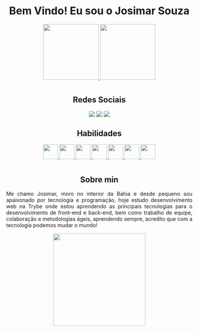 <div align="center">
  <h1>Bem Vindo! Eu sou o Josimar Souza</h1>
</div>

<div align="center">
  <p>
    <a href="#">
      <img height="150em" src="https://github-readme-stats.vercel.app/api?username=Josimar-Souza&show_icons=true&theme=tokyonight&include_all_commits=true&count_private=true"/>
      <img height="150em" src="https://github-readme-stats.vercel.app/api/top-langs/?username=Josimar-Souza&layout=compact&langs_count=7&theme=tokyonight" />
    </a>
   </p>
</div>

#
<h2 align="center">Redes Sociais</h2>
<div align="center">
  <a href="https://www.linkedin.com/in/josimar-souza-brito/" target="_blank"><img src="https://img.shields.io/badge/LinkedIn-0077B5?style=for-the-badge&logo=linkedin&logoColor=white" /></a>
  <a href="https://pt.stackoverflow.com/users/258024/josimar-souza" target="_blank"><img src="https://img.shields.io/badge/Stack_Overflow-FE7A16?style=for-the-badge&logo=stack-overflow&logoColor=white" /></a>
  <a href="https://twitter.com/Josimmar_" target="_blank"><img src="https://img.shields.io/badge/Twitter-1DA1F2?style=for-the-badge&logo=twitter&logoColor=white" /></a>
</div>

<h2 align="center">Habilidades</h2>

<div align="center">
  <a href="#">
    <img width="40px" src="https://cdn.jsdelivr.net/gh/devicons/devicon/icons/javascript/javascript-original.svg" />
    <img width="40px" src="https://cdn.jsdelivr.net/gh/devicons/devicon/icons/css3/css3-original.svg" />
    <img width="40px" src="https://cdn.jsdelivr.net/gh/devicons/devicon/icons/html5/html5-original.svg" />
    <img width="40px" src="https://cdn.jsdelivr.net/gh/devicons/devicon/icons/react/react-original.svg" />
    <img width="40px" src="https://cdn.jsdelivr.net/gh/devicons/devicon/icons/nodejs/nodejs-original.svg" />
    <img width="40px" src="https://cdn.jsdelivr.net/gh/devicons/devicon/icons/mongodb/mongodb-original.svg" />
    <img width="40px" src="https://cdn.jsdelivr.net/gh/devicons/devicon/icons/mysql/mysql-original.svg" />
  </a>
</div>

#

<h2 align="center">Sobre min</h2>
<p align="justify">Me chamo Josimar, moro no interior da Bahia e desde pequeno sou apaixonado por tecnologia e programação, hoje estudo desenvolvimento web na Trybe onde estou aprendendo as principais tecnologias para o desenvolvimento de front-end e back-end, bem como trabalho de equipe, colaboração e metodologias ágeis, aprendendo sempre, acredito que com a tecnologia podemos mudar o mundo!</p>
<div align="center">
  <img width="250px" src="https://media4.giphy.com/media/IdmZ0ECRI5OzJZwEpT/giphy.webp?cid=ecf05e47rrgemjd8ghd1lwx7thyesharejqv7gbuw4j838ny&rid=giphy.webp&ct=g" />
</div>
